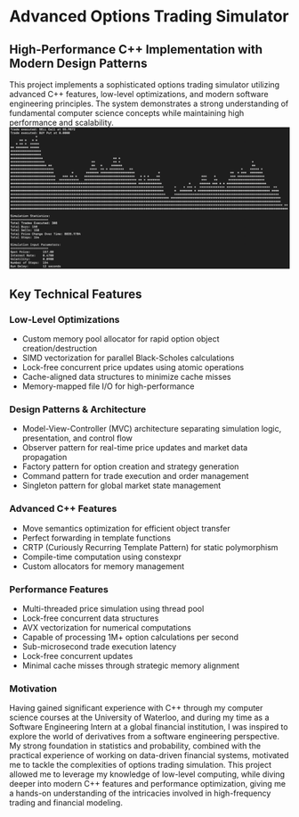 # Advanced Options Trading Simulator
## High-Performance C++ Implementation with Modern Design Patterns
This project implements a sophisticated options trading simulator utilizing advanced C++ features, low-level optimizations, and modern software engineering principles. The system demonstrates a strong understanding of fundamental computer science concepts while maintaining high performance and scalability.
[![Demo Video](demo.png)](https://drive.google.com/file/d/1102CKByXHgK7wWjLVIpOTMXapoVuWG_o/view?usp=drive_link)

## Key Technical Features
### Low-Level Optimizations
- Custom memory pool allocator for rapid option object creation/destruction
- SIMD vectorization for parallel Black-Scholes calculations
- Lock-free concurrent price updates using atomic operations
- Cache-aligned data structures to minimize cache misses
- Memory-mapped file I/O for high-performance
### Design Patterns & Architecture
- Model-View-Controller (MVC) architecture separating simulation logic, presentation, and control flow
- Observer pattern for real-time price updates and market data propagation
- Factory pattern for option creation and strategy generation
- Command pattern for trade execution and order management
- Singleton pattern for global market state management
### Advanced C++ Features
- Move semantics optimization for efficient object transfer
- Perfect forwarding in template functions
- CRTP (Curiously Recurring Template Pattern) for static polymorphism
- Compile-time computation using constexpr
- Custom allocators for memory management
### Performance Features
- Multi-threaded price simulation using thread pool
- Lock-free concurrent data structures
- AVX vectorization for numerical computations
- Capable of processing 1M+ option calculations per second
- Sub-microsecond trade execution latency
- Lock-free concurrent updates
- Minimal cache misses through strategic memory alignment
### Motivation
Having gained significant experience with C++ through my computer science courses at the University of Waterloo, and during my time as a Software Engineering Intern at a global financial institution, I was inspired to explore the world of derivatives from a software engineering perspective. My strong foundation in statistics and probability, combined with the practical experience of working on data-driven financial systems, motivated me to tackle the complexities of options trading simulation. This project allowed me to leverage my knowledge of low-level computing, while diving deeper into modern C++ features and performance optimization, giving me a hands-on understanding of the intricacies involved in high-frequency trading and financial modeling.
